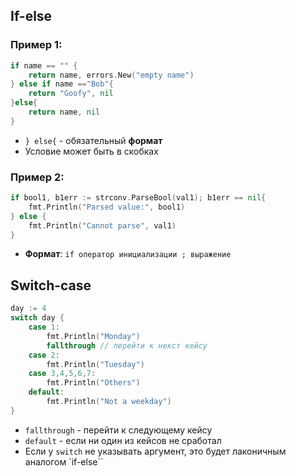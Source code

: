 ## If-else
### Пример 1:

```go
if name == "" {
	return name, errors.New("empty name") 
} else if name =="Bob"{ 
	return "Goofy", nil 
}else{ 
	return name, nil 
} 
```
- `} else{` - обязательный **формат**
- Условие может быть в скобках

### Пример 2:

```go
if bool1, b1err := strconv.ParseBool(val1); b1err == nil{ 
	fmt.Println("Parsed value:", bool1) 
} else { 
	fmt.Println("Cannot parse", val1) 
}
```
-  **Формат**: `if оператор инициализации ; выражение`

## Switch-case

```go
day := 4 
switch day { 
	case 1: 
		fmt.Println("Monday") 
		fallthrough // перейти к некст кейсу 
	case 2: 
		fmt.Println("Tuesday") 
	case 3,4,5,6,7: 
		fmt.Println("Others") 
	default: 
		fmt.Println("Not a weekday") 
}
```
- `fallthrough` - перейти к следующему кейсу
- `default` - если ни один из кейсов не сработал
- Если у `switch` не указывать аргумент, это будет лаконичным аналогом `if-else``